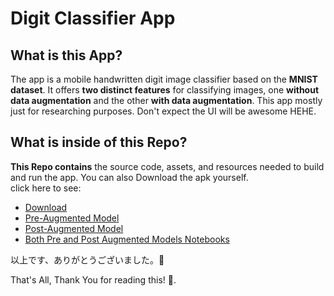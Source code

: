 <!---
your comment goes here
and heressssssss123456789101112123456789101112131415
-->
# Digit Classifier App

## What is this App?  
The app is a mobile handwritten digit image classifier based on the **MNIST dataset**. It offers **two distinct features** for classifying images, one **without data augmentation** and the other **with data augmentation**. This app mostly just for researching purposes. Don't expect the UI will be awesome HEHE.

## What is inside of this Repo?
**This Repo contains** the source code, assets, and resources needed to build and run the app. You can also Download the apk yourself.  
click here to see:
- [Download](https://github.com/iiamthestorm/Mnist-Digit-Classifier-App/releases/tag/v1.0.0)
- [Pre-Augmented Model](https://github.com/iiamthestorm/Mnist-Digit-Classifier-App/blob/master/app/src/main/assets/before_data_aug_mnist.tflite)
- [Post-Augmented Model](https://github.com/iiamthestorm/Mnist-Digit-Classifier-App/blob/master/app/src/main/assets/after_data_aug_mnist.tflite)
- [Both Pre and Post Augmented Models Notebooks](https://colab.research.google.com/drive/11SC2-Yh6buMhV7nAMMavZoayY6vzTCdY?usp=sharing)
 
以上です、ありがとうございました。🙌

That's All, Thank You for reading this! 🙌.
